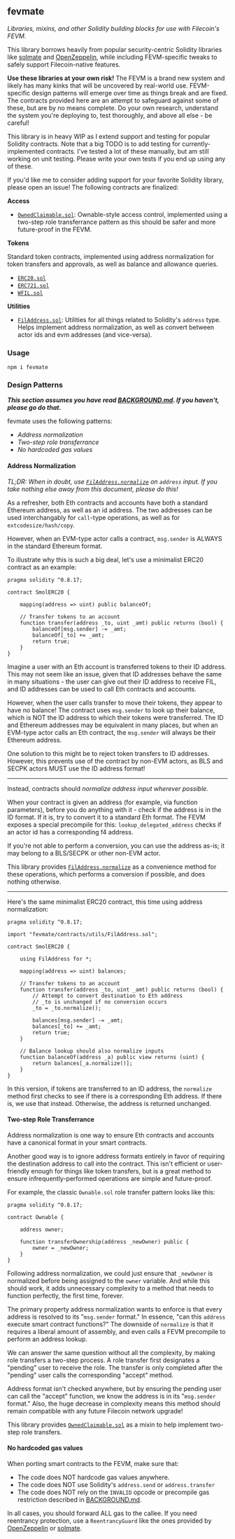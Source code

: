 ## fevmate

*Libraries, mixins, and other Solidity building blocks for use with Filecoin's FEVM.*

This library borrows heavily from popular security-centric Solidity libraries like [solmate](https://github.com/transmissions11/solmate) and [OpenZeppelin](https://github.com/OpenZeppelin/openzeppelin-contracts), while including FEVM-specific tweaks to safely support Filecoin-native features.

**Use these libraries at your own risk!** The FEVM is a brand new system and likely has many kinks that will be uncovered by real-world use. FEVM-specific design patterns will emerge over time as things break and are fixed. The contracts provided here are an attempt to safeguard against some of these, but are by no means complete. Do your own research, understand the system you're deploying to, test thoroughly, and above all else - be careful!

This library is in heavy WIP as I extend support and testing for popular Solidity contracts. Note that a big TODO is to add testing for currently-implemented contracts. I've tested a lot of these manually, but am still working on unit testing. Please write your own tests if you end up using any of these.

If you'd like me to consider adding support for your favorite Solidity library, please open an issue! The following contracts are finalized:

**Access**

* [`OwnedClaimable.sol`](./contracts/access/OwnedClaimable.sol): Ownable-style access control, implemented using a two-step role transferrance pattern as this should be safer and more future-proof in the FEVM.

**Tokens**

Standard token contracts, implemented using address normalization for token transfers and approvals, as well as balance and allowance queries.

* [`ERC20.sol`](./contracts/token/ERC20.sol)
* [`ERC721.sol`](./contracts/token/ERC721/ERC721.sol)
* [`WFIL.sol`](./contracts/token/WFIL.sol)

**Utilities**

* [`FilAddress.sol`](./contracts/utils/FilAddress.sol): Utilities for all things related to Solidity's `address` type. Helps implement address normalization, as well as convert between actor ids and evm addresses (and vice-versa).

### Usage

`npm i fevmate`

### Design Patterns

***This section assumes you have read [BACKGROUND.md](./BACKGROUND.md). If you haven't, please go do that.***

fevmate uses the following patterns:

* *Address normalization*
* *Two-step role transferrance*
* *No hardcoded gas values*

#### Address Normalization

*TL;DR: When in doubt, use [`FilAddress.normalize`](./contracts/utils/FilAddress.sol#L43) on `address` input. If you take nothing else away from this document, please do this!*

As a refresher, both Eth contracts and accounts have both a standard Ethereum address, as well as an id address. The two addresses can be used interchangably for `call`-type operations, as well as for `extcodesize/hash/copy`.

However, when an EVM-type actor calls a contract, `msg.sender` is ALWAYS in the standard Ethereum format.

To illustrate why this is such a big deal, let's use a minimalist ERC20 contract as an example:

```solidity
pragma solidity ^0.8.17;

contract SmolERC20 {

    mapping(address => uint) public balanceOf;

    // Transfer tokens to an account
    function transfer(address _to, uint _amt) public returns (bool) {
        balanceOf[msg.sender] -= _amt;
        balanceOf[_to] += _amt;
        return true;
    }
}
```

Imagine a user with an Eth account is transferred tokens to their ID address. This may not seem like an issue, given that ID addresses behave the same in many situations - the user can give out their ID address to receive FIL, and ID addresses can be used to call Eth contracts and accounts.

However, when the user calls transfer to move their tokens, they appear to have no balance! The contract uses `msg.sender` to look up their balance, which is NOT the ID address to which their tokens were transferred. The ID and Ethereum addresses may be equivalent in many places, but when an EVM-type actor calls an Eth contract, the `msg.sender` will always be their Ethereum address.

One solution to this might be to reject token transfers to ID addresses. However, this prevents use of the contract by non-EVM actors, as BLS and SECPK actors MUST use the ID address format!

---

Instead, contracts should *normalize address input wherever possible.* 

When your contract is given an address (for example, via function parameters), before you do anything with it - check if the address is in the ID format. If it is, try to convert it to a standard Eth format. The FEVM exposes a special precompile for this: `lookup_delegated_address` checks if an actor id has a corresponding f4 address.

If you're not able to perform a conversion, you can use the address as-is; it may belong to a BLS/SECPK or other non-EVM actor.

This library provides [`FilAddress.normalize`](./contracts/utils/FilAddress.sol#L43) as a convenience method for these operations, which performs a conversion if possible, and does nothing otherwise.

---

Here's the same minimalist ERC20 contract, this time using address normalization:

```solidity
pragma solidity ^0.8.17;

import "fevmate/contracts/utils/FilAddress.sol";

contract SmolERC20 {

    using FilAddress for *;
    
    mapping(address => uint) balances;

    // Transfer tokens to an account
    function transfer(address _to, uint _amt) public returns (bool) {
        // Attempt to convert destination to Eth address
        // _to is unchanged if no conversion occurs
        _to = _to.normalize();
        
        balances[msg.sender] -= _amt;
        balances[_to] += _amt;
        return true;
    }
    
    // Balance lookup should also normalize inputs
    function balanceOf(address _a) public view returns (uint) {
        return balances[_a.normalize()];
    }
}
```

In this version, if tokens are transferred to an ID address, the `normalize` method first checks to see if there is a corresponding Eth address. If there is, we use that instead. Otherwise, the address is returned unchanged.

#### Two-step Role Transferrance

Address normalization is one way to ensure Eth contracts and accounts have a canonical format in your smart contracts. 

Another good way is to ignore address formats entirely in favor of requiring the destination address to call into the contract. This isn't efficient or user-friendly enough for things like token transfers, but is a great method to ensure infrequently-performed operations are simple and future-proof.

For example, the classic `Ownable.sol` role transfer pattern looks like this:

```solidity
pragma solidity ^0.8.17;

contract Ownable {
    
    address owner;
    
    function transferOwnership(address _newOwner) public {
        owner = _newOwner;
    }
}
```

Following address normalization, we could just ensure that `_newOwner` is normalized before being assigned to the `owner` variable. And while this should work, it adds unnecessary complexity to a method that needs to function perfectly, the first time, forever.

The primary property address normalization wants to enforce is that every address is resolved to its "`msg.sender` format." In essence, "can this `address` execute smart contract functions?" The downside of `normalize` is that it requires a liberal amount of assembly, and even calls a FEVM precompile to perform an address lookup.

We can answer the same question without all the complexity, by making role transfers a two-step process. A role transfer first designates a "pending" user to receive the role. The transfer is only completed after the "pending" user calls the corresponding "accept" method. 

Address format isn't checked anywhere, but by ensuring the pending user can call the "accept" function, we know the address is in its "`msg.sender` format." Also, the huge decrease in complexity means this method should remain compatible with any future Filecoin network upgrade!

This library provides [`OwnedClaimable.sol`](./contracts/access/OwnedClaimable.sol) as a mixin to help implement two-step role transfers.

#### No hardcoded gas values

When porting smart contracts to the FEVM, make sure that:

* The code does NOT hardcode gas values anywhere.
* The code does NOT use Solidity's `address.send` or `address.transfer`
* The code does NOT rely on the `INVALID` opcode or precompile gas restriction described in [BACKGROUND.md](./BACKGROUND.md).

In all cases, you should forward ALL gas to the callee. If you need reentrancy protection, use a `ReentrancyGuard` like the ones provided by [OpenZeppelin](https://github.com/OpenZeppelin/openzeppelin-contracts/blob/master/contracts/security/ReentrancyGuard.sol) or [solmate](https://github.com/transmissions11/solmate/blob/main/src/utils/ReentrancyGuard.sol).
